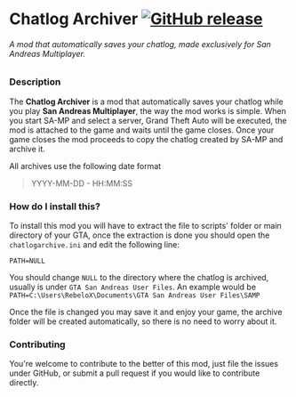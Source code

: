 # Chatlog Archiver [![GitHub release](https://img.shields.io/github/release/RebeloX/chatlogarchiver.svg)](https://github.com/RebeloX/chatlogarchiver)
###### A mod that automatically saves your chatlog, made exclusively for San Andreas Multiplayer.

### Description

The **Chatlog Archiver** is a mod that automatically saves your chatlog while you play **San Andreas Multiplayer**, the way the mod works is simple.
When you start SA-MP and select a server, Grand Theft Auto will be executed, the mod is attached to the game and waits until the game closes. Once your game closes the mod proceeds to copy the chatlog created by SA-MP and archive it.

All archives use the following date format
>YYYY-MM-DD - HH:MM:SS

### How do I install this?

To install this mod you will have to extract the file to scripts' folder or main directory of your GTA, once the extraction is done you should open the `chatlogarchive.ini` and edit the following line:

`PATH=NULL`

You should change `NULL` to the directory where the chatlog is archived, usually is under `GTA San Andreas User Files`. An example would be
`PATH=C:\Users\RebeloX\Documents\GTA San Andreas User Files\SAMP`

Once the file is changed you may save it and enjoy your game, the archive folder will be created automatically, so there is no need to worry about it.

### Contributing
You're welcome to contribute to the better of this mod, just file the issues under GitHub, or submit a pull request if you would like to contribute directly.
